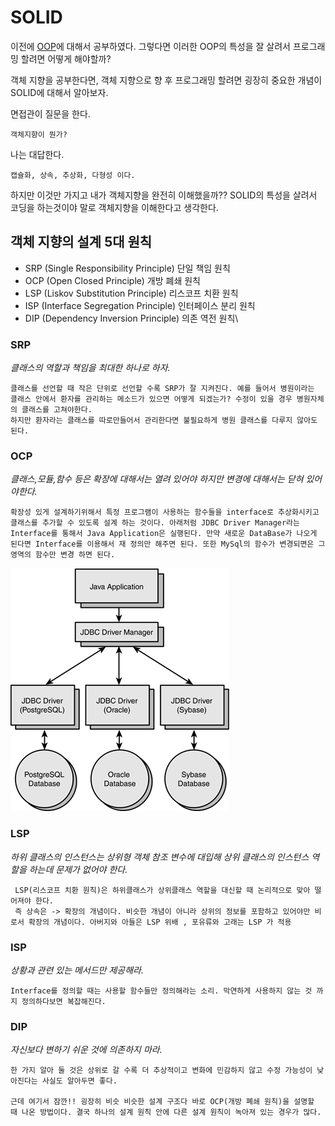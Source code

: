 # SOLID

이전에 [OOP](./oop.md)에 대해서 공부하였다.
그렇다면 이러한 OOP의 특성을 잘 살려서 프로그래밍 할려면 어떻게 해야할까?

객체 지향을 공부한다면, 객체 지향으로 향 후 프로그래밍 할려면 굉장히 중요한 개념이 SOLID에 대해서 알아보자.

면접관이 질문을 한다.
```
객체지향이 뭔가?
```
나는 대답한다.
```
캡슐화, 상속, 추상화, 다형성 이다.
```

하지만 이것만 가지고 내가 객체지향을 완전히 이해했을까?? SOLID의 특성을 살려서 코딩을 하는것이야 말로 객체지향을 이해한다고 생각한다.

## 객체 지향의 설계 5대 원칙

* SRP (Single Responsibility Principle) 단일 책임 원칙
* OCP (Open Closed Principle) 개방 폐쇄 원칙
* LSP (Liskov Substitution Principle) 리스코프 치환 원칙
* ISP (Interface Segregation Principle) 인터페이스 분리 원칙
* DIP (Dependency Inversion Principle) 의존 역전 원칙\
  
### SRP
*클래스의 역할과 책임을 최대한 하나로 하자.*
```
클래스를 선언할 때 작은 단위로 선언할 수록 SRP가 잘 지켜진다. 예를 들어서 병원이라는 클래스 안에서 환자를 관리하는 메소드가 있으면 어떻게 되겠는가? 수정이 있을 경우 병원자체의 클래스를 고쳐야한다.
하지만 환자라는 클래스를 따로만들어서 관리한다면 불필요하게 병원 클래스를 다루지 않아도 된다.
```
### OCP
*클래스,모듈,함수 등은 확장에 대해서는 열려 있어야 하지만 변경에 대해서는 닫혀 있어야한다.*
```
확장성 있게 설계하기위해서 특정 프로그램이 사용하는 함수들을 interface로 추상화시키고 클래스를 추가할 수 있도록 설계 하는 것이다. 아래처럼 JDBC Driver Manager라는 Interface를 통해서 Java Application은 실행된다. 만약 새로운 DataBase가 나오게 된다면 Interface를 이용해서 재 정의만 해주면 된다. 또한 MySql의 함수가 변경되면은 그 영역의 함수만 변경 하면 된다.
```
![](2021-01-02-03-38-03.png)
### LSP
*하위 클래스의 인스턴스는 상위형 객체 참조 변수에 대입해 상위 클래스의 인스턴스 역할을 하는데 문제가 없어야 한다.*
```
 LSP(리스코프 치환 원칙)은 하위클래스가 상위클래스 역할을 대신할 때 논리적으로 맞아 떨어져야 한다.
 즉 상속은 -> 확장의 개념이다. 비슷한 개념이 아니라 상위의 정보를 포함하고 있어야만 비로서 확장의 개념이다. 아버지와 아들은 LSP 위배 , 포유류와 고래는 LSP 가 적용
```
### ISP
*상황과 관련 있는 메서드만 제공해라.*
```
Interface를 정의할 때는 사용할 함수들만 정의해라는 소리. 막연하게 사용하지 않는 것 까지 정의하다보면 복잡해진다.
```
### DIP
*자신보다 변하기 쉬운 것에 의존하지 마라.*
```
한 가지 알아 둘 것은 상위로 갈 수록 더 추상적이고 변화에 민감하지 않고 수정 가능성이 낮아진다는 사실도 알아두면 좋다.

근데 여기서 잠깐!! 굉장히 비슷 비슷한 설계 구조다 바로 OCP(개방 폐쇄 원칙)을 설명할 때 나온 방법이다. 결국 하나의 설계 원칙 안에 다른 설계 원칙이 녹아져 있는 경우가 많다. 
```
